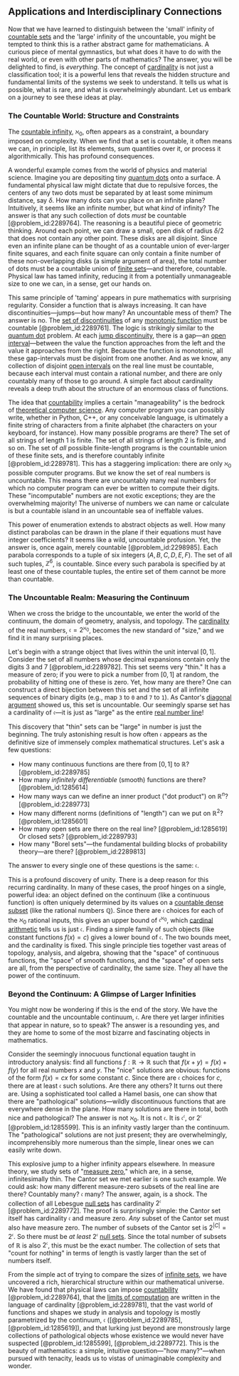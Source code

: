 ## Applications and Interdisciplinary Connections

Now that we have learned to distinguish between the 'small' infinity of [countable sets](@article_id:138182) and the 'large' infinity of the uncountable, you might be tempted to think this is a rather abstract game for mathematicians. A curious piece of mental gymnastics, but what does it have to do with the real world, or even with other parts of mathematics? The answer, you will be delighted to find, is *everything*. The concept of [cardinality](@article_id:137279) is not just a classification tool; it is a powerful lens that reveals the hidden structure and fundamental limits of the systems we seek to understand. It tells us what is possible, what is rare, and what is overwhelmingly abundant. Let us embark on a journey to see these ideas at play.

### The Countable World: Structure and Constraints

The [countable infinity](@article_id:158463), $\aleph_0$, often appears as a constraint, a boundary imposed on complexity. When we find that a set is countable, it often means we can, in principle, list its elements, sum quantities over it, or process it algorithmically. This has profound consequences.

A wonderful example comes from the world of physics and material science. Imagine you are depositing tiny [quantum dots](@article_id:142891) onto a surface. A fundamental physical law might dictate that due to repulsive forces, the centers of any two dots must be separated by at least some minimum distance, say $\delta$. How many dots can you place on an infinite plane? Intuitively, it seems like an infinite number, but what *kind* of infinity? The answer is that any such collection of dots *must* be countable [@problem_id:2289764]. The reasoning is a beautiful piece of geometric thinking. Around each point, we can draw a small, open disk of radius $\delta/2$ that does not contain any other point. These disks are all disjoint. Since even an infinite plane can be thought of as a countable union of ever-larger finite squares, and each finite square can only contain a finite number of these non-overlapping disks (a simple argument of area), the total number of dots must be a countable union of [finite sets](@article_id:145033)—and therefore, countable. Physical law has tamed infinity, reducing it from a potentially unmanageable size to one we can, in a sense, get our hands on.

This same principle of 'taming' appears in pure mathematics with surprising regularity. Consider a function that is always increasing. It can have discontinuities—jumps—but how many? An uncountable mess of them? The answer is no. The [set of discontinuities](@article_id:159814) of any [monotonic function](@article_id:140321) must be countable [@problem_id:2289761]. The logic is strikingly similar to the [quantum dot](@article_id:137542) problem. At each [jump discontinuity](@article_id:139392), there is a gap—an [open interval](@article_id:143535)—between the value the function approaches from the left and the value it approaches from the right. Because the function is monotonic, all these gap-intervals must be disjoint from one another. And as we know, any collection of disjoint [open intervals](@article_id:157083) on the real line must be countable, because each interval must contain a rational number, and there are only countably many of those to go around. A simple fact about cardinality reveals a deep truth about the structure of an enormous class of functions.

The idea that [countability](@article_id:148006) implies a certain "manageability" is the bedrock of [theoretical computer science](@article_id:262639). Any computer program you can possibly write, whether in Python, C++, or any conceivable language, is ultimately a finite string of characters from a finite alphabet (the characters on your keyboard, for instance). How many possible programs are there? The set of all strings of length 1 is finite. The set of all strings of length 2 is finite, and so on. The set of *all* possible finite-length programs is the countable union of these finite sets, and is therefore countably infinite [@problem_id:2289781]. This has a staggering implication: there are only $\aleph_0$ possible computer programs. But we know the set of real numbers is uncountable. This means there are uncountably many real numbers for which no computer program can ever be written to compute their digits. These "incomputable" numbers are not exotic exceptions; they are the overwhelming majority! The universe of numbers we can name or calculate is but a countable island in an uncountable sea of ineffable values.

This power of enumeration extends to abstract objects as well. How many distinct parabolas can be drawn in the plane if their equations must have integer coefficients? It seems like a wild, uncountable profusion. Yet, the answer is, once again, merely countable [@problem_id:2298985]. Each parabola corresponds to a tuple of six integers $(A, B, C, D, E, F)$. The set of all such tuples, $\mathbb{Z}^6$, is countable. Since every such parabola is specified by at least one of these countable tuples, the entire set of them cannot be more than countable.

### The Uncountable Realm: Measuring the Continuum

When we cross the bridge to the uncountable, we enter the world of the continuum, the domain of geometry, analysis, and topology. The [cardinality](@article_id:137279) of the real numbers, $\mathfrak{c} = 2^{\aleph_0}$, becomes the new standard of "size," and we find it in many surprising places.

Let's begin with a strange object that lives within the unit interval $[0,1]$. Consider the set of all numbers whose decimal expansions contain only the digits $3$ and $7$ [@problem_id:2289782]. This set seems very "thin." It has a measure of zero; if you were to pick a number from $[0,1]$ at random, the probability of hitting one of these is zero. Yet, how many are there? One can construct a direct bijection between this set and the set of all infinite sequences of binary digits (e.g., map `3` to `0` and `7` to `1`). As Cantor's [diagonal argument](@article_id:202204) showed us, this set is uncountable. Our seemingly sparse set has a cardinality of $\mathfrak{c}$—it is just as "large" as the entire [real number line](@article_id:146792)!

This discovery that "thin" sets can be "large" in number is just the beginning. The truly astonishing result is how often $\mathfrak{c}$ appears as the definitive size of immensely complex mathematical structures. Let's ask a few questions:

-   How many continuous functions are there from $[0,1]$ to $\mathbb{R}$? [@problem_id:2289785]
-   How many *infinitely differentiable* (smooth) functions are there? [@problem_id:1285614]
-   How many ways can we define an inner product ("dot product") on $\mathbb{R}^n$? [@problem_id:2289773]
-   How many different norms (definitions of "length") can we put on $\mathbb{R}^2$? [@problem_id:1285601]
-   How many open sets are there on the real line? [@problem_id:1285619] Or closed sets? [@problem_id:2289793]
-   How many "Borel sets"—the fundamental building blocks of probability theory—are there? [@problem_id:2289813]

The answer to every single one of these questions is the same: $\mathfrak{c}$.

This is a profound discovery of unity. There is a deep reason for this recurring cardinality. In many of these cases, the proof hinges on a single, powerful idea: an object defined on the continuum (like a continuous function) is often uniquely determined by its values on a [countable dense subset](@article_id:147176) (like the rational numbers $\mathbb{Q}$). Since there are $\mathfrak{c}$ choices for each of the $\aleph_0$ rational inputs, this gives an upper bound of $\mathfrak{c}^{\aleph_0}$, which [cardinal arithmetic](@article_id:150757) tells us is just $\mathfrak{c}$. Finding a simple family of such objects (like constant functions $f(x)=c$) gives a lower bound of $\mathfrak{c}$. The two bounds meet, and the cardinality is fixed. This single principle ties together vast areas of topology, analysis, and algebra, showing that the "space" of continuous functions, the "space" of smooth functions, and the "space" of open sets are all, from the perspective of cardinality, the same size. They all have the power of the continuum.

### Beyond the Continuum: A Glimpse of Larger Infinities

You might now be wondering if this is the end of the story. We have the countable and the uncountable continuum, $\mathfrak{c}$. Are there yet larger infinities that appear in nature, so to speak? The answer is a resounding yes, and they are home to some of the most bizarre and fascinating objects in mathematics.

Consider the seemingly innocuous functional equation taught in introductory analysis: find all functions $f: \mathbb{R} \to \mathbb{R}$ such that $f(x+y) = f(x) + f(y)$ for all real numbers $x$ and $y$. The "nice" solutions are obvious: functions of the form $f(x) = cx$ for some constant $c$. Since there are $\mathfrak{c}$ choices for $c$, there are at least $\mathfrak{c}$ such solutions. Are there any others? It turns out there are. Using a sophisticated tool called a Hamel basis, one can show that there are "pathological" solutions—wildly discontinuous functions that are everywhere dense in the plane. How many solutions are there in total, both nice and pathological? The answer is not $\aleph_0$. It is not $\mathfrak{c}$. It is $\mathfrak{c}^{\mathfrak{c}}$, or $2^{\mathfrak{c}}$ [@problem_id:1285599]. This is an infinity vastly larger than the continuum. The "pathological" solutions are not just present; they are overwhelmingly, incomprehensibly more numerous than the simple, linear ones we can easily write down.

This explosive jump to a higher infinity appears elsewhere. In measure theory, we study sets of "[measure zero](@article_id:137370)," which are, in a sense, infinitesimally thin. The Cantor set we met earlier is one such example. We could ask: how many different measure-zero subsets of the real line are there? Countably many? $\mathfrak{c}$ many? The answer, again, is a shock. The collection of all Lebesgue [null sets](@article_id:202579) has cardinality $2^{\mathfrak{c}}$ [@problem_id:2289772]. The proof is surprisingly simple: the Cantor set itself has cardinality $\mathfrak{c}$ and measure zero. *Any* subset of the Cantor set must also have measure zero. The number of subsets of the Cantor set is $2^{|C|} = 2^{\mathfrak{c}}$. So there must be *at least* $2^{\mathfrak{c}}$ [null sets](@article_id:202579). Since the total number of subsets of $\mathbb{R}$ is also $2^{\mathfrak{c}}$, this must be the exact number. The collection of sets that "count for nothing" in terms of length is vastly larger than the set of numbers itself.

From the simple act of trying to compare the sizes of [infinite sets](@article_id:136669), we have uncovered a rich, hierarchical structure within our mathematical universe. We have found that physical laws can impose [countability](@article_id:148006) [@problem_id:2289764], that the [limits of computation](@article_id:137715) are written in the language of cardinality [@problem_id:2289781], that the vast world of functions and shapes we study in analysis and topology is mostly parametrized by the continuum, $\mathfrak{c}$ ([@problem_id:2289785], [@problem_id:1285619]), and that lurking just beyond are monstrously large collections of pathological objects whose existence we would never have suspected [@problem_id:1285599], [@problem_id:2289772]. This is the beauty of mathematics: a simple, intuitive question—"how many?"—when pursued with tenacity, leads us to vistas of unimaginable complexity and wonder.